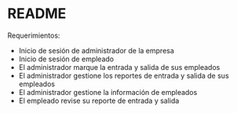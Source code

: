 # README

Requerimientos:
- Inicio de sesión de administrador de la empresa
- Inicio de sesión de empleado
- El administrador marque la entrada y salida de sus empleados
- El administrador gestione los reportes de entrada y salida de sus empleados
- El administrador gestione la información de empleados
- El empleado revise su reporte de entrada y salida
